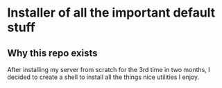 # Installer of all the important default stuff

## Why this repo exists

After installing my server from scratch for the 3rd time in two months, I decided to create a shell to install all the things nice utilities I enjoy.



